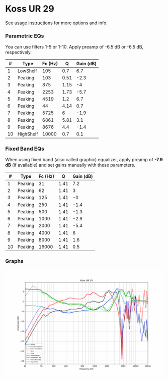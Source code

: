 # Koss UR 29
See [usage instructions](https://github.com/jaakkopasanen/AutoEq#usage) for more options and info.

### Parametric EQs
You can use filters 1-5 or 1-10. Apply preamp of -6.5 dB or -6.5 dB, respectively.

|   # | Type      |   Fc (Hz) |    Q |   Gain (dB) |
|-----|-----------|-----------|------|-------------|
|   1 | LowShelf  |       105 | 0.7  |         6.7 |
|   2 | Peaking   |       103 | 0.51 |        -2.3 |
|   3 | Peaking   |       875 | 1.15 |        -4   |
|   4 | Peaking   |      2253 | 1.73 |        -5.7 |
|   5 | Peaking   |      4519 | 1.2  |         6.7 |
|   6 | Peaking   |        44 | 4.14 |         0.7 |
|   7 | Peaking   |      5725 | 6    |        -1.9 |
|   8 | Peaking   |      6861 | 5.81 |         3.1 |
|   9 | Peaking   |      8676 | 4.4  |        -1.4 |
|  10 | HighShelf |     10000 | 0.7  |         0.1 |

### Fixed Band EQs
When using fixed band (also called graphic) equalizer, apply preamp of **-7.9 dB** (if available) and set gains manually with these parameters.

|   # | Type    |   Fc (Hz) |    Q |   Gain (dB) |
|-----|---------|-----------|------|-------------|
|   1 | Peaking |        31 | 1.41 |         7.2 |
|   2 | Peaking |        62 | 1.41 |         3   |
|   3 | Peaking |       125 | 1.41 |        -0   |
|   4 | Peaking |       250 | 1.41 |        -1.4 |
|   5 | Peaking |       500 | 1.41 |        -1.3 |
|   6 | Peaking |      1000 | 1.41 |        -2.9 |
|   7 | Peaking |      2000 | 1.41 |        -5.4 |
|   8 | Peaking |      4000 | 1.41 |         6   |
|   9 | Peaking |      8000 | 1.41 |         1.6 |
|  10 | Peaking |     16000 | 1.41 |         0.5 |

### Graphs
![](./Koss%20UR%2029.png)
